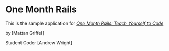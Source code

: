 # One Month Rails

This is the sample application for
[*One Month Rails: Teach Yourself to Code*](http://onemonthrails.com)

by [Mattan Griffel]

Student Coder [Andrew Wright]